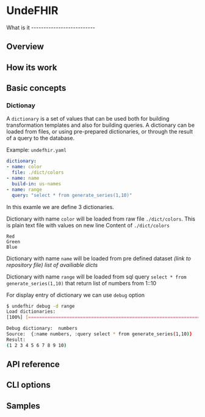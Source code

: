 # UndeFHIR

What is it --------------------------


## Overview

## How its work

## Basic concepts

### Dictionay

A `dictionary` is a set of values that can be used both for building transformation templates and also for building queries. A dictionary can be loaded from files, or using pre-prepared dictionaries, or through the result of a query to the database.

Example: `undefhir.yaml`
```yaml 
dictionary:
- name: color
  file: ./dict/colors
- name: name
  build-in: us-names 
- name: range 
  query: "select * from generate_series(1,10)" 

```

In this examle we are define 3 dictionaries.

Dictionary with name `color` will be loaded from raw file `./dict/colors`. This is plain text file with values on new line
Content of `./dict/colors`
```
Red
Green
Blue
```

Dictionary with name `name` will be loaded from pre defined dataset _(link to repository file)_
_list of availiable dicts_


Dictionary with name `range` will be loaded from sql query `select * from generate_series(1,10)` that return list of numbers from 1::10

For display entry of dictionary we can use `debug` option
```sh
$ undefhir debug -d range
Load dictionaries:
[100%] [=======================================================================]

Debug dictionary:  numbers
Source:  {:name numbers, :query select * from generate_series(1,10)}
Result: 
(1 2 3 4 5 6 7 8 9 10)
```

## API reference 

## CLI options

## Samples
